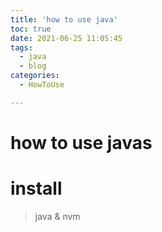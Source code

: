 ```yaml
---
title: 'how to use java'
toc: true
date: 2021-06-25 11:05:45
tags:
  - java
  - blog
categories:
  - HowToUse

---
```


# how to use javas

<!--more-->

# install

> java & nvm
